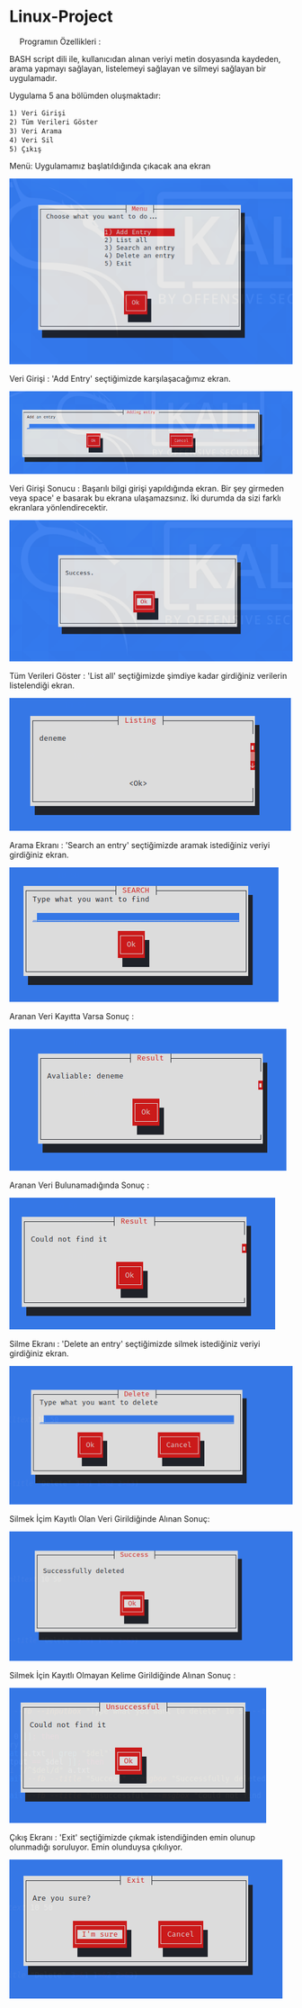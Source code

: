 # Linux-Project

&emsp; Programın Özellikleri :

BASH script dili ile, kullanıcıdan alınan veriyi metin dosyasında kaydeden, arama yapmayı sağlayan, listelemeyi sağlayan ve silmeyi sağlayan bir uygulamadır.

Uygulama 5 ana bölümden oluşmaktadır:

    1) Veri Girişi
    2) Tüm Verileri Göster
    3) Veri Arama
    4) Veri Sil
    5) Çıkış

Menü: Uygulamamız başlatıldığında çıkacak ana ekran

![alt text](https://raw.githubusercontent.com/Edaaltuntas/Linux-Project/main/images/1.PNG)


Veri Girişi : 'Add Entry' seçtiğimizde karşılaşacağımız ekran.

![alt text](https://raw.githubusercontent.com/Edaaltuntas/Linux-Project/main/images/2.PNG)

Veri Girişi Sonucu : Başarılı bilgi girişi yapıldığında ekran. Bir şey girmeden veya space' e basarak bu ekrana ulaşamazsınız. İki durumda da sizi farklı ekranlara yönlendirecektir.

![alt text](https://raw.githubusercontent.com/Edaaltuntas/Linux-Project/main/images/3.PNG)

Tüm Verileri Göster : 'List all' seçtiğimizde şimdiye kadar girdiğiniz verilerin listelendiği ekran. 

![alt text](https://raw.githubusercontent.com/Edaaltuntas/Linux-Project/main/images/4.PNG)

Arama Ekranı : 'Search an entry' seçtiğimizde aramak istediğiniz veriyi girdiğiniz ekran.

![alt text](https://raw.githubusercontent.com/Edaaltuntas/Linux-Project/main/images/5.PNG)

Aranan Veri Kayıtta Varsa Sonuç :

![alt text](https://raw.githubusercontent.com/Edaaltuntas/Linux-Project/main/images/6.PNG)

Aranan Veri Bulunamadığında Sonuç :

![alt text](https://raw.githubusercontent.com/Edaaltuntas/Linux-Project/main/images/7.PNG)

Silme Ekranı : 'Delete an entry' seçtiğimizde silmek istediğiniz veriyi girdiğiniz ekran.

![alt text](https://raw.githubusercontent.com/Edaaltuntas/Linux-Project/main/images/8.PNG)

Silmek İçim Kayıtlı Olan Veri Girildiğinde Alınan Sonuç: 

![alt text](https://raw.githubusercontent.com/Edaaltuntas/Linux-Project/main/images/9.PNG)

Silmek İçin Kayıtlı Olmayan Kelime Girildiğinde Alınan Sonuç :

![alt text](https://github.com/Edaaltuntas/Linux-Project/blob/main/images/10.PNG)

Çıkış Ekranı : 'Exit' seçtiğimizde çıkmak istendiğinden emin olunup olunmadığı soruluyor. Emin olunduysa çıkılıyor.

![alt text](https://raw.githubusercontent.com/Edaaltuntas/Linux-Project/main/images/11.PNG)
